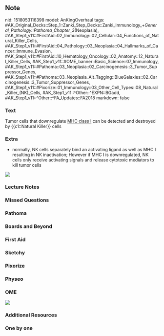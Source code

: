 ## Note
nid: 1518053116398
model: AnKingOverhaul
tags: #AK_Original_Decks::Step_1::Zanki_Step_Decks::Zanki_Immunology_+_General_Pathology::Pathoma_Chapter_3_(Neoplasia), #AK_Step1_v11::#FirstAid::02_Immunology::02_Cellular::04_Functions_of_Natural_Killer_Cells, #AK_Step1_v11::#FirstAid::04_Pathology::03_Neoplasia::04_Hallmarks_of_Cancer::Immune_Evasion, #AK_Step1_v11::#FirstAid::10_Hematology_Oncology::02_Anatomy::12_Natural_Killer_Cells, #AK_Step1_v11::#OME_banner::Basic_Science::07_Immunology, #AK_Step1_v11::#Pathoma::03_Neoplasia::02_Carcinogenesis::3_Tumor_Suppressor_Genes, #AK_Step1_v11::#Pathoma::03_Neoplasia_Alt_Tagging::BlueGalaxies::02_Carcinogenesis::3_Tumor_Suppressor_Genes, #AK_Step1_v11::#Pixorize::01_Immunology::03_Other_Cell_Types::08_Natural_Killer_(NK)_Cells, #AK_Step1_v11::^Other::^EXPN::BGadd, #AK_Step1_v11::^Other::^FA_Updates::FA2018
markdown: false

### Text
Tumor cells that downregulate <u>MHC class I</u> can be detected
and destroyed by {{c1::Natural Killer}} cells

### Extra
- normally, NK cells separately bind an activating ligand as well
as MHC I resulting in NK inactivation; However if MHC I is
downregulated, NK cells only receive activating signals and release
cytotoxic mediators to kill tumor cells
<div>
  <div><img src="paste-132967892516865.jpg"></div>
</div>

### Lecture Notes


### Missed Questions


### Pathoma


### Boards and Beyond


### First Aid


### Sketchy


### Pixorize


### Physeo


### OME
<div class="ome-widget">
  <a href=
  "https://onlinemeded.org/spa/immunology?ref=anki"><img src=
  "_OME_AnkiFlashcards_Topic_4.png"></a>
</div>

### Additional Resources


### One by one

